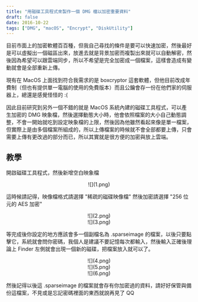 ```yaml
---
title: "用磁碟工具程式來製作一個 DMG 檔以加密重要資料"
draft: false
date: 2016-10-22
tags: ["DMG", "macOS", "Encrypt", "DiskUtility"]
---
```



目前市面上的加密軟體百百種，但我自己尋找的條件是要可以快速加密，然後最好是可以虛擬出一個磁區出來，放進去就是背景加密而複製出來就可以自動解密，然後因為希望可以跟雲端同步，所以不希望是完全加密成一個檔案，這樣會造成有變動就會是全部重新上傳。

<!--more-->

現有在 MacOS 上面找到符合我需求的是 boxcryptor 這套軟體，但他目前改成年費制（但也有提供單一電腦的使用的免費版本）而且公鑰會存一份在他們家的伺服器上，總還是感覺怪怪的 :(

因此目前研究到另外一個不錯的就是 MacOS 系統內建的磁碟工具程式，可以產生加密的 DMG 映象檔，然後選擇動態大小時，他會依照檔案的大小自己動態調整，不會一開始就吃到設定映象檔的上限，然後因為他雖然看起來像是單一檔案，但實際上是由多個檔案所組成的，所以上傳檔案的時候就不會全部都要上傳，只會需要上傳有更改過的部分而已，所以其實就是很方便的加密與放上雲端。


## 教學

開啟磁碟工具程式，然後新增空白映象檔

<center>
![](1.png)
</center>

這時候請記得，映像檔格式請選擇 "稀疏的磁碟映像檔" 然後加密請選擇 "256 位元的 AES 加密" 

<center>
![](2.png)
</center>

<center>
![](3.png)
</center>

等完成後你設定的地方應該會多一個副檔名為 .sparseimage 的檔案，以後只要點擊它，系統就會問你密碼，我個人是建議不要記憶每次都輸入，然後輸入正確後理論上 Finder 左側就會出現一個新的磁碟，把檔案放入就可以了。

<center>
![](4.png)
</center>

<center>
![](5.png)
</center>

<center>
![](6.png)
</center>

然後記得以後這 .sparseimage 的檔案就會存有你加密過的資料，請好好保管與備份這檔案，不見或是忘記密碼裡面的東西就說再見了 QQ







